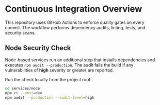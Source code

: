 # Continuous Integration Overview

This repository uses GitHub Actions to enforce quality gates on every commit. The workflow performs dependency audits, linting, tests, and security scans.

## Node Security Check

Node-based services run an additional step that installs dependencies and executes `npm audit --production`. The audit fails the build if any vulnerabilities of **high** severity or greater are reported.

Run the check locally from the project root:

```bash
cd services/node
npm ci --omit=dev
npm audit --production --audit-level=high
```

